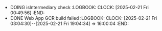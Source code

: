 - DOING isIntermediary check
  :LOGBOOK:
  CLOCK: [2025-02-21 Fri 00:49:56]
  :END:
- DONE Web App GCR  build failed
  :LOGBOOK:
  CLOCK: [2025-02-21 Fri 03:04:30]--[2025-02-21 Fri 19:04:34] =>  16:00:04
  :END: